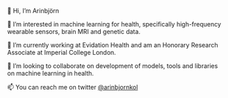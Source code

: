 👋 Hi, I’m Arinbjörn

👀 I’m interested in machine learning for health, specifically high-frequency wearable sensors, brain MRI and genetic data.

🌱 I’m currently working at Evidation Health and am an Honorary Research Associate at Imperial College London.

💞️ I’m looking to collaborate on development of models, tools and libraries on machine learning in health.

📫 You can reach me on twitter [@arinbjornkol](https://twitter.com/arinbjornkol)

<!---
arinbjornk/arinbjornk is a ✨ special ✨ repository because its `README.md` (this file) appears on your GitHub profile.
You can click the Preview link to take a look at your changes.
--->
